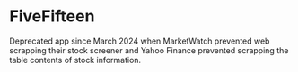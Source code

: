 # FiveFifteen

Deprecated app since March 2024 when MarketWatch prevented web scrapping their stock screener and Yahoo Finance prevented scrapping the table contents of stock information.
